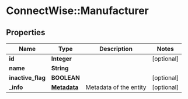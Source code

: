 # ConnectWise::Manufacturer

## Properties
Name | Type | Description | Notes
------------ | ------------- | ------------- | -------------
**id** | **Integer** |  | [optional] 
**name** | **String** |  | 
**inactive_flag** | **BOOLEAN** |  | [optional] 
**_info** | [**Metadata**](Metadata.md) | Metadata of the entity | [optional] 


